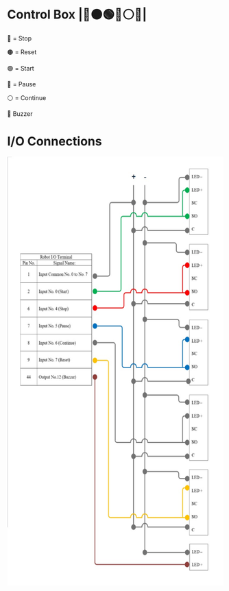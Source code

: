 # Control Box |🔴🟠🟢🔵⚪🚨|
🔴 = Stop

🟠 = Reset

🟢 = Start

🔵 = Pause

⚪ = Continue

🚨 Buzzer

# I/O Connections

<p align="center">
  <img src="Assets/IO%20Diagram.jpg" alt="IO Diagram" height = "1000" width="600">
</p>
